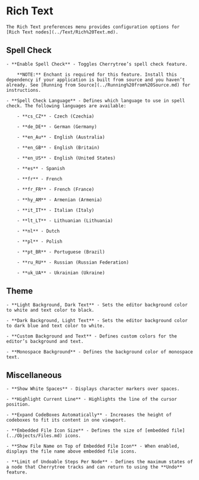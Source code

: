 
# Rich Text


	The Rich Text preferences menu provides configuration options for [Rich Text nodes](../Text/Rich%20Text.md).

 ## Spell Check

	- **Enable Spell Check** - Toggles Cherrytree’s spell check feature.
	
		**NOTE:** Enchant is required for this feature. Install this dependency if your application is built from source and you haven’t already. See [Running from Source](../Running%20from%20Source.md) for instructions.

	- **Spell Check Language** - Defines which language to use in spell check. The following languages are available:
	
		- **cs_CZ** - Czech (Czechia)

		- **de_DE** - German (Germany)

		- **en_Au** - English (Australia)

		- **en_GB** - English (Britain)

		- **en_US** - English (United States)

		- **es** - Spanish

		- **fr** - French

		- **fr_FR** - French (France)

		- **hy_AM** - Armenian (Armenia)

		- **it_IT** - Italian (Italy)

		- **lt_LT** - Lithuanian (Lithuania)

		- **nl** - Dutch

		- **pl** - Polish

		- **pt_BR** - Portuguese (Brazil)

		- **ru_RU** - Russian (Russian Federation)

		- **uk_UA** - Ukrainian (Ukraine)

 ## Theme

	- **Light Background, Dark Text** - Sets the editor background color to white and text color to black.

	- **Dark Background, Light Text** - Sets the editor background color to dark blue and text color to white.

	- **Custom Background and Text** - Defines custom colors for the editor’s background and text.

	- **Monospace Background** - Defines the background color of monospace text.


 ## Miscellaneous

	- **Show White Spaces** - Displays character markers over spaces.

	- **Highlight Current Line** - Highlights the line of the cursor position.

	- **Expand CodeBoxes Automatically** - Increases the height of codeboxes to fit its content in one viewport.

	- **Embedded File Icon Size** - Defines the size of [embedded file](../Objects/Files.md) icons.

	- **Show File Name on Top of Embedded File Icon** - When enabled, displays the file name above embedded file icons.

	- **Limit of Undoable Steps Per Node** - Defines the maximum states of a node that Cherrytree tracks and can return to using the **Undo** feature.
